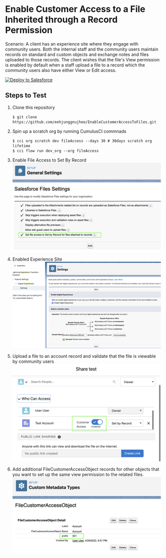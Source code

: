 # Enable Customer Access to a File Inherited through a Record Permission

Scenario: A client has an experience site where they engage with community users. Both the internal staff and the community users maintain records on standard and custom objects and exchange notes and files uploaded to those records. The client wishes that the file's View permission is enabled by default when a staff upload a file to a record which the community users also have either View or Edit access.

 
<a href="https://githubsfdeploy.herokuapp.com?owner=financialforcedev&amp;repo=apex-mdapi">
  <img src="https://raw.githubusercontent.com/afawcett/githubsfdeploy/master/src/main/webapp/resources/img/deploy.png" alt="Deploy to Salesforce" />
</a>

## Steps to Test

1. Clone this repository
    ```shell
    $ git clone https://github.com/eehjunggnujhee/EnableCustomerAccessToFiles.git
    ```

2. Spin up a scratch org by running CumulusCI commnads
    ```shell
    $ cci org scratch dev fileAccess --days 30 # 30days scratch org lifetime
    $ cci flow run dev_org --org fileAccess
    ```
3. Enable File Access to Set By Record
![](assets/01_FileAccessToSetByRecord.png)

4. Enabled Experience Site
![](assets/02_EnableDigitalExperience.png)

5. Upload a file to an account record and validate that the file is viewable by community users
![](assets/03_CustomerAccessEnabled.png)

6. Add additional FileCustomerAccessObject records for other objects that you want to set up the same view permission to the related files.
![](assets/04_FileCudstomerAccessObject.png)

